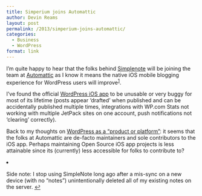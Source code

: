 ```yaml
---
title: Simperium joins Automattic
author: Devin Reams
layout: post
permalink: /2013/simperium-joins-automattic/
categories:
  - Business
  - WordPress
format: link
---
```

I&#8217;m quite happy to hear that the folks behind [Simplenote][1] will be joining the team at [Automattic][2] as I know it means the native iOS mobile blogging experience for WordPress users will improve<sup id="fnref-5492:1"><a href="#fn-5492:1" rel="footnote">1</a></sup>.

I&#8217;ve found the official [WordPress iOS app][3] to be unusable or very buggy for most of its lifetime (posts appear &#8216;drafted&#8217; when published and can be accidentally published multiple times, integrations with WP.com Stats not working with multiple JetPack sites on one account, push notifications not &#8216;clearing&#8217; correctly).

Back to my thoughts on [WordPress as a &#8220;product or platform&#8221;][4]: it seems that the folks at Automattic are de-facto maintainers and sole contributors to the iOS app. Perhaps maintaining Open Source iOS app projects is less attainable since its (currently) less accessible for folks to contribute to?

<li id="fn-5492:1">
  <p>
    Side note: I stop using SimpleNote long ago after a mis-sync on a new device (with no &#8220;notes&#8221;) unintentionally deleted all of my existing notes on the server.&#160;<a href="#fnref-5492:1" rev="footnote">&#8617;</a>
  </p></fn></footnotes>

 [1]: http://simplenote.com
 [2]: http://automattic.com
 [3]: http://ios.wordpress.org
 [4]: http://devin.reams.me/2013/is-wordpress-a-development-platform-or-a-product/
